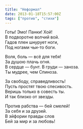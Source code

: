 ```yaml
---
title: "Неформал"
date: 2013-01-18T15:57:00Z
tags: ["против", "стихи"]
---
```


Готы! Эмо! Панки! Хой!  
В подворотне волчий вой.  
Гадов плен шнурует ноги,  
Под ногами чьи-то боги.

Воля, боль — всё для тебя!  
За душою плачь огня.  
В сердце — бунт. В груди — заноза.  
Ты мудрее, чем Спиноза.

За свободу, справедливость!  
Пусть простят твою спесивость.  
Веришь только в совесть ты.  
И так близко от звезды.

Против рабства — бей смелей!  
За себя и за друзей.  
В эйфории правды слов  
Бей за мир и за любовь!




